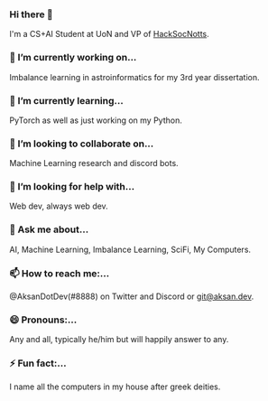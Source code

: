 ### Hi there 👋
  I'm a CS+AI Student at UoN and VP of [HackSocNotts](https://github.com/HackSocNotts]).

### 🔭 I’m currently working on...
  Imbalance learning in astroinformatics for my 3rd year dissertation.
  
### 🌱 I’m currently learning...
  PyTorch as well as just working on my Python. 
  
### 👯 I’m looking to collaborate on...
  Machine Learning research and discord bots. 
  
### 🤔 I’m looking for help with...
  Web dev, always web dev.
  
### 💬 Ask me about...
  AI, Machine Learning, Imbalance Learning, SciFi, My Computers.
  
### 📫 How to reach me:...
  @AksanDotDev(#8888) on Twitter and Discord or git@aksan.dev.
  
### 😄 Pronouns:...
  Any and all, typically he/him but will happily answer to any. 
  
### ⚡ Fun fact:...
  I name all the computers in my house after greek deities. 

